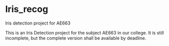 # Iris_recog
Iris detection project for AE663

This is an Iris Detection project for the subject AE663 in our college.
It is still incomplete, but the complete version shall be available by deadline.
